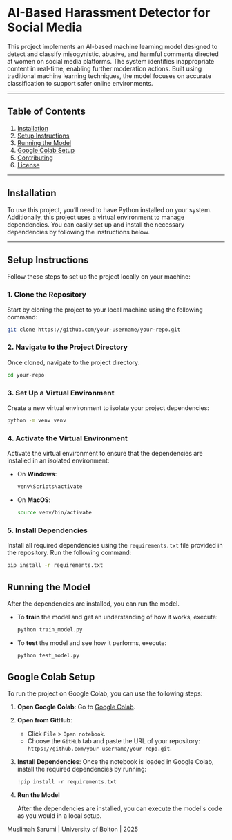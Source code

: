 
# **AI-Based Harassment Detector for Social Media**

This project implements an AI-based machine learning model designed to detect and classify misogynistic, abusive, and harmful comments directed at women on social media platforms. The system identifies inappropriate content in real-time, enabling further moderation actions. Built using traditional machine learning techniques, the model focuses on accurate classification to support safer online environments.

---

## **Table of Contents**
1. [Installation](#installation)
2. [Setup Instructions](#setup-instructions)
3. [Running the Model](#running-the-model)
4. [Google Colab Setup](#google-colab-setup)
5. [Contributing](#contributing)
6. [License](#license)

---

## **Installation**

To use this project, you’ll need to have Python installed on your system. Additionally, this project uses a virtual environment to manage dependencies. You can easily set up and install the necessary dependencies by following the instructions below.

---

## **Setup Instructions**

Follow these steps to set up the project locally on your machine:

### 1. Clone the Repository

Start by cloning the project to your local machine using the following command:

```bash
git clone https://github.com/your-username/your-repo.git
```

### 2. Navigate to the Project Directory

Once cloned, navigate to the project directory:

```bash
cd your-repo
```

### 3. Set Up a Virtual Environment

Create a new virtual environment to isolate your project dependencies:

```bash
python -m venv venv
```

### 4. Activate the Virtual Environment

Activate the virtual environment to ensure that the dependencies are installed in an isolated environment:

- On **Windows**:

  ```bash
  venv\Scripts\activate
  ```

- On **MacOS**:

  ```bash
  source venv/bin/activate
  ```

### 5. Install Dependencies

Install all required dependencies using the `requirements.txt` file provided in the repository. Run the following command:

```bash
pip install -r requirements.txt
```

## **Running the Model**

After the dependencies are installed, you can run the model.

- To **train** the model and get an understanding of how it works, execute:

  ```bash
  python train_model.py
  ```

- To **test** the model and see how it performs, execute:

  ```bash
  python test_model.py
  ```

## **Google Colab Setup**

To run the project on Google Colab, you can use the following steps:

1. **Open Google Colab**: Go to [Google Colab](https://colab.research.google.com/).

2. **Open from GitHub**:
   - Click `File` > `Open notebook`.
   - Choose the `GitHub` tab and paste the URL of your repository: `https://github.com/your-username/your-repo.git`.

3. **Install Dependencies**: Once the notebook is loaded in Google Colab, install the required dependencies by running:

   ```python
   !pip install -r requirements.txt
   ```

4. **Run the Model**

    After the dependencies are installed, you can execute the model's code as you would in a local setup.

Muslimah Sarumi | University of Bolton | 2025
